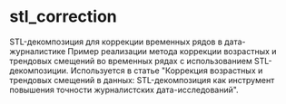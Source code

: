 # stl_correction
STL-декомпозиция для коррекции временных рядов в дата-журналистике Пример реализации метода коррекции возрастных и трендовых смещений во временных рядах с использованием STL-декомпозиции. Используется в статье "Коррекция возрастных и трендовых смещений в данных: STL-декомпозиция как инструмент повышения точности журналистских дата-исследований".

